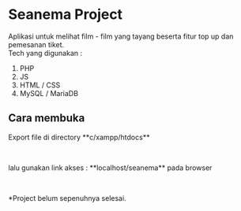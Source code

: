 ﻿# Seanema Project
Aplikasi untuk melihat film - film yang tayang beserta fitur top up dan pemesanan tiket.<br>
Tech yang digunakan :
1. PHP
2. JS
3. HTML / CSS
4. MySQL / MariaDB
<h2>Cara membuka</h2>
<p>Export file di directory **c/xampp/htdocs**</p><br>
<p>lalu gunakan link akses : **localhost/seanema** pada browser<p><br>

<p>*Project belum sepenuhnya selesai.</p>



